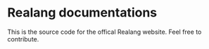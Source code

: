 # Realang documentations


This is the source code for the offical Realang website.
Feel free to contribute.